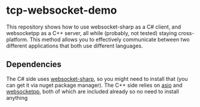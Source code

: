 # tcp-websocket-demo

This repository shows how to use websocket-sharp as a C# client, and websocketpp as a C++ server, all while (probably, not tested) staying cross-platform.
This method allows you to effectively communicate between two different applications that both use different languages.

## Dependencies
The C# side uses [websocket-sharp](https://github.com/sta/websocket-sharp), so you might need to install that (you can get it via nuget package manager).
The C++ side relies on [asio](https://think-async.com/Asio/) and [websocketpp](https://github.com/zaphoyd/websocketpp), both of which are included already so no need to install anything
